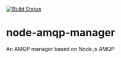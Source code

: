 [![Build Status](https://travis-ci.org/mousavi86/node-amqp-manager.svg?branch=master)](https://travis-ci.org/mousavi86/node-amqp-manager)
# node-amqp-manager
An AMQP manager based on Node.js AMQP

